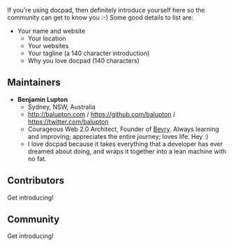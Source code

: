 If you're using docpad, then definitely introduce yourself here so the community can get to know you :-) Some good details to list are:

- Your name and website
  - Your location
  - Your websites
  - Your tagline (a 140 character introduction)
  - Why you love docpad (140 characters)


## Maintainers

- **Benjamin Lupton**
  - Sydney, NSW, Australia
  - http://balupton.com / https://github.com/balupton / https://twitter.com/balupton
  - Courageous Web 2.0 Architect, Founder of [Bevry](http://bevry.me). Always learning and improving; appreciates the entire journey; loves life. Hey :)
  - I love docpad because it takes everything that a developer has ever dreamed about doing, and wraps it together into a lean machine with no fat.


## Contributors

Get introducing!


## Community

Get introducing!
